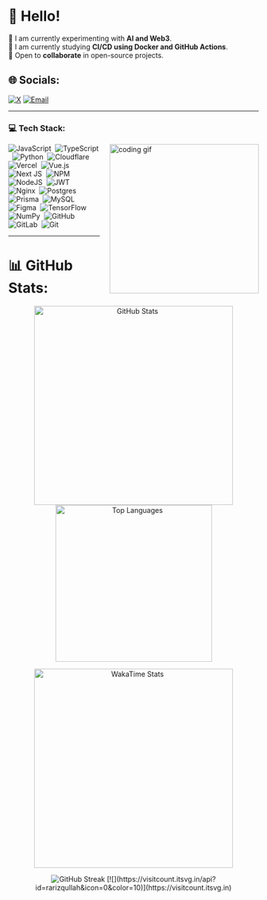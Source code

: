 # 💫 Hello!
  🔭 I am currently experimenting with **AI and Web3**.<br>  🌱 I am currently studying **CI/CD using Docker and GitHub Actions**.<br>  👯 Open to **collaborate** in open-source projects.


## 🌐 Socials:
[![X](https://img.shields.io/badge/X-black?logo=X&logoColor=white)](https://x.com/eldablo) 
[![Email](https://img.shields.io/badge/Email-D14836?logo=gmail&logoColor=white)](mailto:rafirizqullah4@gmail.com) 

---

### 💻 Tech Stack:
<img src="https://i.gifer.com/2vDa.gif" alt="coding gif" align="right" style="float: right; margin-left: 20px;" width="300px"/>

![JavaScript](https://img.shields.io/badge/JavaScript-F7DF1E?logo=javascript&logoColor=black)&nbsp;
![TypeScript](https://img.shields.io/badge/TypeScript-007ACC?logo=typescript&logoColor=white)&nbsp;
![Python](https://img.shields.io/badge/Python-3670A0?logo=python&logoColor=ffdd54)&nbsp;
![Cloudflare](https://img.shields.io/badge/Cloudflare-F38020?logo=Cloudflare&logoColor=white)
<br/>
![Vercel](https://img.shields.io/badge/Vercel-000000?logo=vercel&logoColor=white)&nbsp;
![Vue.js](https://img.shields.io/badge/Vue.js-35495E?logo=vuedotjs&logoColor=4FC08D)&nbsp;
![Next JS](https://img.shields.io/badge/Next.js-black?logo=next.js&logoColor=white)&nbsp;
![NPM](https://img.shields.io/badge/NPM-CB3837?logo=npm&logoColor=white)
<br/>
![NodeJS](https://img.shields.io/badge/Node.js-6DA55F?logo=node.js&logoColor=white)&nbsp;
![JWT](https://img.shields.io/badge/JWT-black?logo=JSON%20web%20tokens)&nbsp;
![Nginx](https://img.shields.io/badge/Nginx-009639?logo=nginx&logoColor=white)&nbsp;
![Postgres](https://img.shields.io/badge/Postgres-316192?logo=postgresql&logoColor=white)
<br/>
![Prisma](https://img.shields.io/badge/Prisma-3982CE?logo=Prisma&logoColor=white)&nbsp;
![MySQL](https://img.shields.io/badge/MySQL-4479A1?logo=mysql&logoColor=white)&nbsp;
![Figma](https://img.shields.io/badge/Figma-F24E1E?logo=figma&logoColor=white)&nbsp;
![TensorFlow](https://img.shields.io/badge/TensorFlow-FF6F00?logo=TensorFlow&logoColor=white)
<br/>
![NumPy](https://img.shields.io/badge/NumPy-013243?logo=numpy&logoColor=white)&nbsp;
![GitHub](https://img.shields.io/badge/GitHub-121011?logo=github&logoColor=white)&nbsp;
![GitLab](https://img.shields.io/badge/GitLab-181717?logo=gitlab&logoColor=white)&nbsp;
![Git](https://img.shields.io/badge/Git-F05033?logo=git&logoColor=white)


---
# 📊 GitHub Stats:
<p align="center">
  <img src="https://github-readme-stats.vercel.app/api?username=rarizqullah&theme=dark&hide_border=false&include_all_commits=false&count_private=false" alt="GitHub Stats" width="400" />
  <img src="https://github-readme-stats.vercel.app/api/top-langs/?username=rarizqullah&theme=dark&hide_border=false&include_all_commits=false&count_private=false&layout=compact" alt="Top Languages" width="315" />
</p>

<p align="center">
  <img src="https://github-readme-stats.vercel.app/api/wakatime?username=rarizqullah&theme=dark&hide_border=false&layout=compact" alt="WakaTime Stats" width="400" />
</p>

<p align="center">
  <img src="https://nirzak-streak-stats.vercel.app/?user=rarizqullah&theme=dark&hide_border=false" alt="GitHub Streak" />
  [![](https://visitcount.itsvg.in/api?id=rarizqullah&icon=0&color=10)](https://visitcount.itsvg.in)
</p>
